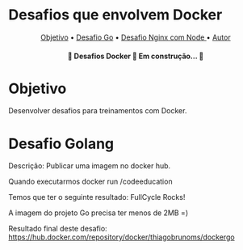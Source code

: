 # Desafios que envolvem Docker

<p align="center">
 <a href="#objetivo">Objetivo</a> •
 <a href="#desafiogo">Desafio Go</a> • 
 <a href="#desafiogonginx">Desafio Nginx com Node </a> • 
 <a href="#autor">Autor</a>
</p>

<h4 align="center"> 
	🚧  Desafios Docker 🚀 Em construção...  🚧
</h4>

<a name="objetivo"><h1>Objetivo</h1></a><p>
Desenvolver desafios para treinamentos com Docker.

<a name="desafiogo"><h1>Desafio Golang</h1></a>

Descrição: Publicar uma imagem no docker hub.

Quando executarmos docker run <seu-user>/codeeducation

Temos que ter o seguinte resultado: FullCycle Rocks!

A imagem do projeto Go precisa ter menos de 2MB =)

Resultado final deste desafio: https://hub.docker.com/repository/docker/thiagobrunoms/dockergo
